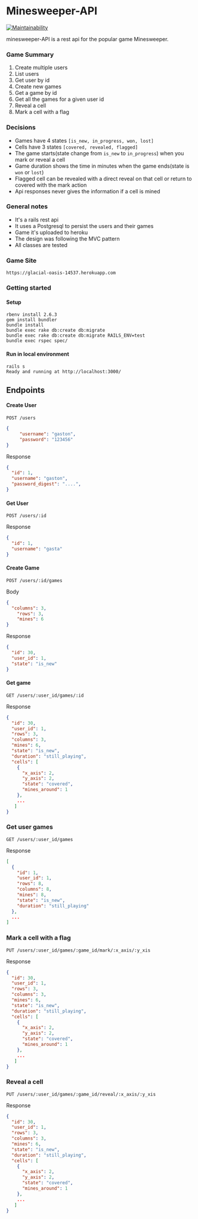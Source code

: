 # Minesweeper-API 

[![Maintainability](https://api.codeclimate.com/v1/badges/7422b556dba761416724/maintainability)](https://codeclimate.com/github/gcoria/Minesweeper-API/maintainability)

minesweeper-API is a rest api for the popular game Minesweeper.

### Game Summary
1. Create multiple users
2. List users
3. Get user by id 
4. Create new games
5. Get a game by id
6. Get all the games for a given user id
7. Reveal a cell
8. Mark a cell with a flag

### Decisions
- Games have 4 states `[is_new, in_progress, won, lost]`
- Cells have 3 states `[covered, revealed, flagged]`
- The game starts(state change from `is_new` to `in_progress`) when you mark or reveal a cell
- Game duration shows the time in minutes when the game ends(state is `won` or `lost`)
- Flagged cell can be revealed with a direct reveal on that cell or return to covered with the mark action
- Api responses never gives the information if a cell is mined 

### General notes
- It's a rails rest api
- It uses a Postgresql to persist the users and their games
- Game it's uploaded to heroku
- The design was following the MVC pattern
- All classes are tested


### Game Site 
```
https://glacial-oasis-14537.herokuapp.com
```

### Getting started

#### Setup
```
rbenv install 2.6.3
gem install bundler
bundle install
bundle exec rake db:create db:migrate
bundle exec rake db:create db:migrate RAILS_ENV=test
bundle exec rspec spec/
```

#### Run in local environment
```
rails s
Ready and running at http://localhost:3000/
```


## Endpoints 

#### Create User
```http
POST /users
```

```json
{
	 "username": "gaston",
	 "password": "123456"
}
```
Response
```json
{
  "id": 1,
  "username": "gaston",
  "password_digest": "....",
}
```

#### Get User
```http
POST /users/:id
```
Response
```json
{
  "id": 1,
  "username": "gasta"
}
```

#### Create Game
```http
POST /users/:id/games
```
Body

```json
{
  "columns": 3,
	"rows": 3,
	"mines": 6
}
```

Response
```json
{
  "id": 30,
  "user_id": 1,
  "state": "is_new"
}
```

#### Get game
```http
GET /users/:user_id/games/:id
```
Response
```json
{
  "id": 30,
  "user_id": 1,
  "rows": 3,
  "columns": 3,
  "mines": 6,
  "state": "is_new",
  "duration": "still_playing",
  "cells": [
    {
      "x_axis": 2,
      "y_axis": 2,
      "state": "covered",
      "mines_around": 1
    },
    ...
   ] 
}
```
### Get user games

```http
GET /users/:user_id/games
```
Response
```json
[
  {
    "id": 1,
    "user_id": 1,
    "rows": 8,
    "columns": 8,
    "mines": 8,
    "state": "is_new",
    "duration": "still_playing"
  },
  ...
]
```

### Mark a cell with a flag
```http
PUT /users/:user_id/games/:game_id/mark/:x_axis/:y_xis
```
Response
```json
{
  "id": 30,
  "user_id": 1,
  "rows": 3,
  "columns": 3,
  "mines": 6,
  "state": "is_new",
  "duration": "still_playing",
  "cells": [
    {
      "x_axis": 2,
      "y_axis": 2,
      "state": "covered",
      "mines_around": 1
    },
    ...
   ] 
}
```

### Reveal a cell
```http
PUT /users/:user_id/games/:game_id/reveal/:x_axis/:y_xis
```
Response
```json
{
  "id": 30,
  "user_id": 1,
  "rows": 3,
  "columns": 3,
  "mines": 6,
  "state": "is_new",
  "duration": "still_playing",
  "cells": [
    {
      "x_axis": 2,
      "y_axis": 2,
      "state": "covered",
      "mines_around": 1
    },
    ...
   ] 
}
```


